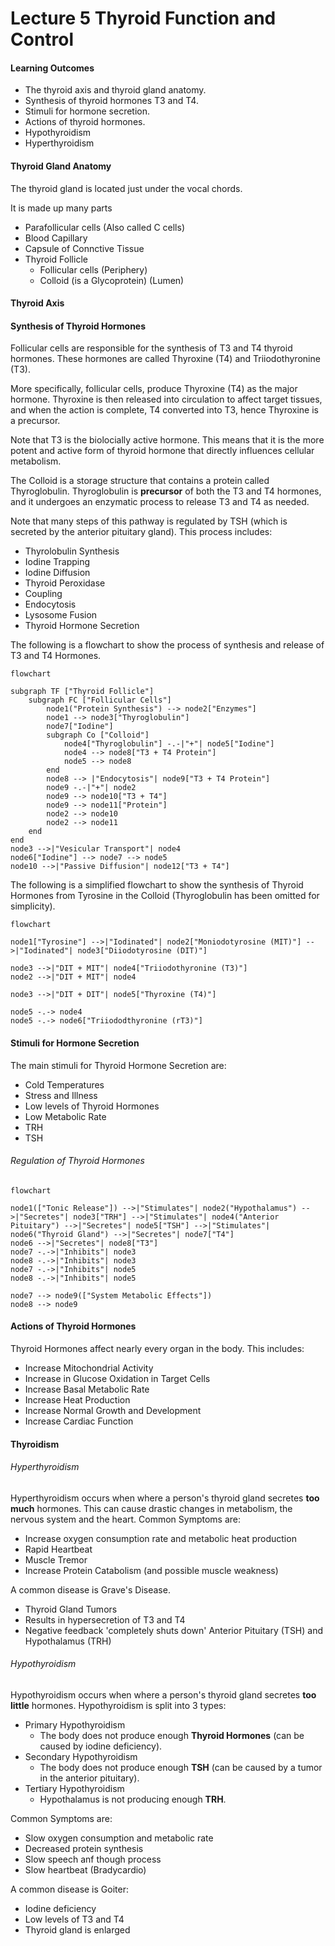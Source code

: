 # Lecture 5 Thyroid Function and Control

#### Learning Outcomes
- The thyroid axis and thyroid gland anatomy.
- Synthesis of thyroid hormones T3 and T4.
- Stimuli for hormone secretion.
- Actions of thyroid hormones.
- Hypothyroidism
- Hyperthyroidism

#### Thyroid Gland Anatomy
The thyroid gland is located just under the vocal chords.

It is made up many parts
- Parafollicular cells (Also called C cells)
- Blood Capillary
- Capsule of Connctive Tissue
- Thyroid Follicle
    - Follicular cells (Periphery)
    - Colloid (is a Glycoprotein) (Lumen)

#### Thyroid Axis


#### Synthesis of Thyroid Hormones
Follicular cells are responsible for the synthesis of T3 and T4 thyroid hormones. These hormones are called Thyroxine (T4) and Triiodothyronine (T3).

More specifically, follicular cells, produce Thyroxine (T4) as the major hormone. Thyroxine is then released into circulation to affect target tissues, and when the action is complete, T4 converted into T3, hence Thyroxine is a precursor.

Note that T3 is the biolocially active hormone. This means that it is the more potent and active form of thyroid hormone that directly influences cellular metabolism.

The Colloid is a storage structure that contains a protein called Thyroglobulin. Thyroglobulin is **precursor** of both the T3 and T4 hormones, and it undergoes an enzymatic process to release T3 and T4 as needed.

Note that many steps of this pathway is regulated by TSH (which is secreted by the anterior pituitary gland). This process includes:
- Thyrolobulin Synthesis
- Iodine Trapping
- Iodine Diffusion
- Thyroid Peroxidase
- Coupling
- Endocytosis
- Lysosome Fusion
- Thyroid Hormone Secretion

The following is a flowchart to show the process of synthesis and release of T3 and T4 Hormones.
```mermaid
flowchart

subgraph TF ["Thyroid Follicle"]
    subgraph FC ["Follicular Cells"]
        node1("Protein Synthesis") --> node2["Enzymes"]
        node1 --> node3["Thyroglobulin"]
        node7["Iodine"]
        subgraph Co ["Colloid"]
            node4["Thyroglobulin"] -.-|"+"| node5["Iodine"]
            node4 --> node8["T3 + T4 Protein"]
            node5 --> node8
        end
        node8 --> |"Endocytosis"| node9["T3 + T4 Protein"]
        node9 -.-|"+"| node2
        node9 --> node10["T3 + T4"]
        node9 --> node11["Protein"]
        node2 --> node10
        node2 --> node11
    end
end
node3 -->|"Vesicular Transport"| node4
node6["Iodine"] --> node7 --> node5
node10 -->|"Passive Diffusion"| node12["T3 + T4"]
```

The following is a simplified flowchart to show the synthesis of Thyroid Hormones from Tyrosine in the Colloid (Thyroglobulin has been omitted for simplicity).
```mermaid
flowchart

node1["Tyrosine"] -->|"Iodinated"| node2["Moniodotyrosine (MIT)"] -->|"Iodinated"| node3["Diiodotyrosine (DIT)"]

node3 -->|"DIT + MIT"| node4["Triiodothyronine (T3)"]
node2 -->|"DIT + MIT"| node4

node3 -->|"DIT + DIT"| node5["Thyroxine (T4)"]

node5 -.-> node4
node5 -.-> node6["Triiododthyronine (rT3)"]

```

#### Stimuli for Hormone Secretion
The main stimuli for Thyroid Hormone Secretion are:
- Cold Temperatures
- Stress and Illness
- Low levels of Thyroid Hormones
- Low Metabolic Rate
- TRH
- TSH

###### Regulation of Thyroid Hormones
```mermaid
flowchart

node1(["Tonic Release"]) -->|"Stimulates"| node2("Hypothalamus") -->|"Secretes"| node3["TRH"] -->|"Stimulates"| node4("Anterior Pituitary") -->|"Secretes"| node5["TSH"] -->|"Stimulates"| node6("Thyroid Gland") -->|"Secretes"| node7["T4"]
node6 -->|"Secretes"| node8["T3"]
node7 -.->|"Inhibits"| node3
node8 -.->|"Inhibits"| node3
node7 -.->|"Inhibits"| node5
node8 -.->|"Inhibits"| node5

node7 --> node9(["System Metabolic Effects"])
node8 --> node9
```


#### Actions of Thyroid Hormones
Thyroid Hormones affect nearly every organ in the body. This includes:
- Increase Mitochondrial Activity
- Increase in Glucose Oxidation in Target Cells
- Increase Basal Metabolic Rate
- Increase Heat Production
- Increase Normal Growth and Development
- Increase Cardiac Function

#### Thyroidism
###### Hyperthyroidism
Hyperthyroidism occurs when where a person's thyroid gland secretes **too much** hormones. This can cause drastic changes in metabolism, the nervous system and the heart.
Common Symptoms are:
- Increase oxygen consumption rate and metabolic heat production
- Rapid Heartbeat
- Muscle Tremor
- Increase Protein Catabolism (and possible muscle weakness)

A common disease is Grave's Disease.
- Thyroid Gland Tumors
- Results in hypersecretion of T3 and T4
- Negative feedback 'completely shuts down' Anterior Pituitary (TSH) and Hypothalamus (TRH)

###### Hypothyroidism
Hypothyroidism occurs when where a person's thyroid gland secretes **too little** hormones. Hypothyroidism is split into 3 types:
- Primary Hypothyroidism
    - The body does not produce enough **Thyroid Hormones** (can be caused by iodine deficiency).
- Secondary Hypothyroidism
    - The body does not produce enough **TSH** (can be caused by a tumor in the anterior pituitary).
- Tertiary Hypothyroidism
    - Hypothalamus is not producing enough **TRH**.

Common Symptoms are:
- Slow oxygen consumption and metabolic rate
- Decreased protein synthesis
- Slow speech anf though process
- Slow heartbeat (Bradycardio)

A common disease is Goiter:
- Iodine deficiency
- Low levels of T3 and T4
- Thyroid gland is enlarged
